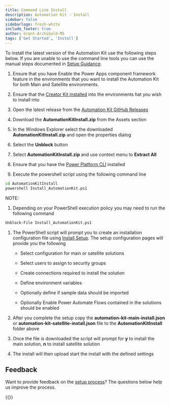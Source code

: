 ```yaml
---
title: Command Line Install
description: Automation Kit - Install
sidebar: false
sidebarlogo: fresh-white
include_footer: true
author: Grant-Archibald-MS
tags: ['Get Started', 'Install']
---
```


To install the latest version of the Automation Kit use the following steps below. If you are unable to use the command line tools you can use the manual steps documented in [Setup Guidance](https://learn.microsoft.com/power-automate/guidance/automation-kit/setup/prerequisites).

1. Ensure that you have <a ref='https://learn.microsoft.com/en-us/power-apps/developer/component-framework/component-framework-for-canvas-apps#enable-the-power-apps-component-framework-feature' target="_blank">Enable the Power Apps component framework feature</a> in the environments that you want to install the Automation Kit for both Main and Satellite environments.

1. Ensure that the <a href="https://appsource.microsoft.com/en-us/product/dynamics-365/microsoftpowercatarch.creatorkit1?tab=Reviews" target="_blank">Creator Kit installed</a> into the environments hat you wish to install into

1. Open the latest release from the <a href="https://github.com/microsoft/powercat-automation-kit/releases" target="_blank">Automation Kit GitHub Releases</a>

1. Download the **AutomationKitInstall.zip** from the Assets section

1. In the Windows Explorer select the downloaded **AutomationKitInstall.zip** and open the properties dialog

1. Select the **Unblock** button

1. Select **AutomationKitInstall.zip** and use context menu to **Extract All**

1. Ensure that you have the <a href="https://learn.microsoft.com/en-us/power-platform/developer/cli/introduction" target="_blank">Power Platform CLI</a> installed

1. Execute the powershell script using the following command line

```cmd
cd AutomationKitInstall
powershell Install_AutomationKit.ps1
```

NOTE:
1. Depending on your PowerShell execution policy you may need to run the following command

```cmd
Unblock-File Install_AutomationKit.ps1
```

1. The PowerShell script will prompt you to create an installation configuration file using [Install Setup](/get-started/setup). The setup configuration pages will provide you the following

    - Select configuration for main or satellite solutions
   
    - Select users to assign to security groups
   
    - Create connections required to install the solution
    
    - Define environment variables
    
    - Optionally define if sample data should be imported
    
    - Optionally Enable Power Automate Flows contained in the solutions should be enabled

1. After you complete the setup copy the **automation-kit-main-install.json** or **automation-kit-satellite-install.json** file to the **AutomationKitInstall** folder above

1. Once the file is downloaded the script will prompt for **y** to install the main solution, **n** to install satellite solution

1. The install will then upload start the install with the defined settings

## Feedback

Want to provide feedback on the [setup process](/get-started/setup)? The questions below help us improve the process.

{{<questions name="/content/en-us/get-started/setup-feedback.json" completed="Thank you for providing feedback" showNavigationButtons=false >}}